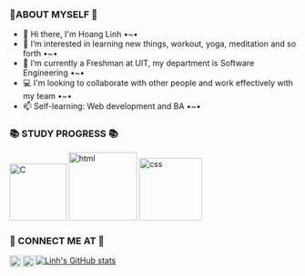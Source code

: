 <h3>🌟ABOUT MYSELF 🌟</h3>

- 👋 Hi there, I'm Hoang Linh •~•
- 👀 I’m interested in learning new things, workout, yoga, meditation and so forth •~•
- 🌱 I’m currently a Freshman at UIT, my department is Software Engineering •~•
- 💻 I'm looking to collaborate with other people and work effectively with my team •~•
- 📫 Self-learning: Web development and BA •~•


<h3>📚 STUDY PROGRESS 📚</h3>
<a href="https://imgbb.com/"><img src="https://i.ibb.co/sttrQxj/C.png" width = 100px alt="C" border="0"></a>
<a href="https://imgbb.com/"><img src="https://i.ibb.co/X3HsPcR/html.png" width = 120px alt="html" border="0"></a>
<a href="https://imgbb.com/"><img src="https://i.ibb.co/TbYMQRr/css.png" width = 110px alt="css" border="0"></a>






<h3>🐧 CONNECT ME AT 🐧</h3>

<a href="https://www.facebook.com/nhlinhseuit/">
  <img align="left" alt="facebook" width="20px" src="https://upload.wikimedia.org/wikipedia/commons/thumb/0/05/Facebook_Logo_%282019%29.png/1024px-Facebook_Logo_%282019%29.png" />
</a>
<a href="https://www.instagram.com/hoanglinhhm/?hl=en">
<img align="left" alt="instagram" width="20px" src="https://www.jaspersomsen.com/wp-spullies/uploads/2017/03/instagram-Logo-PNG-Transparent-Background-download.png" />
  

  
  
  ![Linh's GitHub stats](https://github-readme-stats.vercel.app/api?username=nhlinhseuit&theme=radical&show_icons=true)


  
  
  
  
<!---
nhlinhseuit/nhlinhseuit is a ✨ special ✨ repository because its `README.md` (this file) appears on your GitHub profile.
You can click the Preview link to take a look at your changes.
--->
